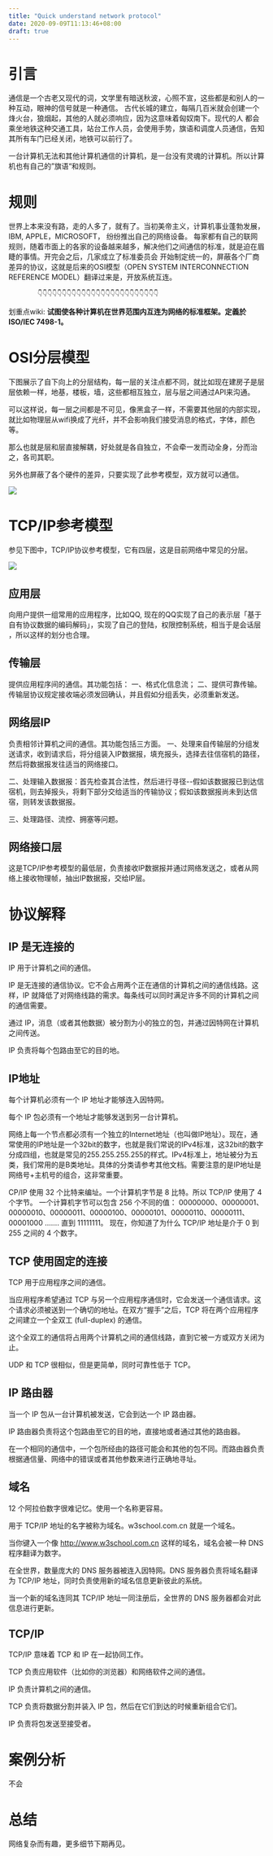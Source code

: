 ```yaml
---
title: "Quick understand network protocol"
date: 2020-09-09T11:13:46+08:00
draft: true
---
```


# 引言

通信是一个古老又现代的词，文学里有暗送秋波，心照不宣，这些都是和别人的一种互动，眼神的信号就是一种通信。
古代长城的建立，每隔几百米就会创建一个烽火台，狼烟起，其他的人就必须响应，因为这意味着匈奴南下。现代的人
都会乘坐地铁这种交通工具，站台工作人员，会使用手势，旗语和调度人员通信，告知其所有车门已经关闭，地铁可以前行了。

一台计算机无法和其他计算机通信的计算机，是一台没有灵魂的计算机。所以计算机也有自己的”旗语“和规则。

# 规则
世界上本来没有路，走的人多了，就有了。当初美帝主义，计算机事业蓬勃发展，IBM, APPLE，MICROSOFT， 纷纷推出自己的网络设备。
每家都有自己的联网规则，随着市面上的各家的设备越来越多，解决他们之间通信的标准，就是迫在眉睫的事情。开完会之后，几家成立了标准委员会
开始制定统一的，屏蔽各个厂商差异的协议，这就是后来的OSI模型（OPEN SYSTEM INTERCONNECTION REFERENCE MODEL）翻译过来是，开放系统互连。


            👇👇👇👇👇👇👇👇👇👇👇👇👇👇👇👇👇👇👇👇👇👇👇👇👇
划重点wiki: __试图使各种计算机在世界范围内互连为网络的标准框架。定義於ISO/IEC 7498-1。__

# OSI分层模型

下图展示了自下向上的分层结构，每一层的关注点都不同，就比如现在建房子是层层依赖一样，地基，楼板，墙，这些都相互独立，层与层之间通过API来沟通。

可以这样说，每一层之间都是不可见，像黑盒子一样，不需要其他层的内部实现，就比如物理层从wifi换成了光纤，并不会影响我们接受消息的格式，字体，颜色等。

那么也就是层和层直接解耦，好处就是各自独立，不会牵一发而动全身，分而治之，各司其职。

另外也屏蔽了各个硬件的差异，只要实现了此参考模型，双方就可以通信。

![](https://ftp.bmp.ovh/imgs/2020/09/c4e7ce65378789e2.jpg)

# TCP/IP参考模型

参见下图中，TCP/IP协议参考模型，它有四层，这是目前网络中常见的分层。

![](https://ftp.bmp.ovh/imgs/2020/09/c4e7ce65378789e2.jpg)

## 应用层
向用户提供一组常用的应用程序，比如QQ, 现在的QQ实现了自己的表示层「基于自有协议数据的编码解码」，实现了自己的登陆，权限控制系统，相当于是会话层
，所以这样的划分也合理。

## 传输层
提供应用程序间的通信。其功能包括：
一、格式化信息流；
二、提供可靠传输。传输层协议规定接收端必须发回确认，并且假如分组丢失，必须重新发送。

## 网络层IP
负责相邻计算机之间的通信。其功能包括三方面。
一、处理来自传输层的分组发送请求，收到请求后，将分组装入IP数据报，填充报头，选择去往信宿机的路径，然后将数据报发往适当的网络接口。

二、处理输入数据报：首先检查其合法性，然后进行寻径--假如该数据报已到达信宿机，则去掉报头，将剩下部分交给适当的传输协议；假如该数据报尚未到达信宿，则转发该数据报。

三、处理路径、流控、拥塞等问题。

## 网络接口层
这是TCP/IP参考模型的最低层，负责接收IP数据报并通过网络发送之，或者从网络上接收物理帧，抽出IP数据报，交给IP层。


# 协议解释

## IP 是无连接的
IP 用于计算机之间的通信。

IP 是无连接的通信协议。它不会占用两个正在通信的计算机之间的通信线路。这样，IP 就降低了对网络线路的需求。每条线可以同时满足许多不同的计算机之间的通信需要。

通过 IP，消息（或者其他数据）被分割为小的独立的包，并通过因特网在计算机之间传送。

IP 负责将每个包路由至它的目的地。

## IP地址
每个计算机必须有一个 IP 地址才能够连入因特网。

每个 IP 包必须有一个地址才能够发送到另一台计算机。

网络上每一个节点都必须有一个独立的Internet地址（也叫做IP地址）。现在，通常使用的IP地址是一个32bit的数字，也就是我们常说的IPv4标准，这32bit的数字分成四组，也就是常见的255.255.255.255的样式。IPv4标准上，地址被分为五类，我们常用的是B类地址。具体的分类请参考其他文档。需要注意的是IP地址是网络号+主机号的组合，这非常重要。

CP/IP 使用 32 个比特来编址。一个计算机字节是 8 比特。所以 TCP/IP 使用了 4 个字节。
一个计算机字节可以包含 256 个不同的值：
00000000、00000001、00000010、00000011、00000100、00000101、00000110、00000111、00001000 ....... 直到 11111111。
现在，你知道了为什么 TCP/IP 地址是介于 0 到 255 之间的 4 个数字。

## TCP 使用固定的连接
TCP 用于应用程序之间的通信。

当应用程序希望通过 TCP 与另一个应用程序通信时，它会发送一个通信请求。这个请求必须被送到一个确切的地址。在双方“握手”之后，TCP 将在两个应用程序之间建立一个全双工 (full-duplex) 的通信。

这个全双工的通信将占用两个计算机之间的通信线路，直到它被一方或双方关闭为止。

UDP 和 TCP 很相似，但是更简单，同时可靠性低于 TCP。

## IP 路由器
当一个 IP 包从一台计算机被发送，它会到达一个 IP 路由器。

IP 路由器负责将这个包路由至它的目的地，直接地或者通过其他的路由器。

在一个相同的通信中，一个包所经由的路径可能会和其他的包不同。而路由器负责根据通信量、网络中的错误或者其他参数来进行正确地寻址。


## 域名
12 个阿拉伯数字很难记忆。使用一个名称更容易。

用于 TCP/IP 地址的名字被称为域名。w3school.com.cn 就是一个域名。

当你键入一个像 http://www.w3school.com.cn 这样的域名，域名会被一种 DNS 程序翻译为数字。

在全世界，数量庞大的 DNS 服务器被连入因特网。DNS 服务器负责将域名翻译为 TCP/IP 地址，同时负责使用新的域名信息更新彼此的系统。

当一个新的域名连同其 TCP/IP 地址一同注册后，全世界的 DNS 服务器都会对此信息进行更新。

## TCP/IP
TCP/IP 意味着 TCP 和 IP 在一起协同工作。

TCP 负责应用软件（比如你的浏览器）和网络软件之间的通信。

IP 负责计算机之间的通信。

TCP 负责将数据分割并装入 IP 包，然后在它们到达的时候重新组合它们。

IP 负责将包发送至接受者。

# 案例分析
不会

# 总结

网络复杂而有趣，更多细节下期再见。





